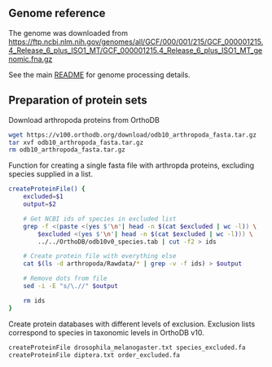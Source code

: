 ## Genome reference

The genome was downloaded from https://ftp.ncbi.nlm.nih.gov/genomes/all/GCF/000/001/215/GCF_000001215.4_Release_6_plus_ISO1_MT/GCF_000001215.4_Release_6_plus_ISO1_MT_genomic.fna.gz

See the main [README](../../README.md) for genome processing details.

## Preparation of protein sets

Download arthropoda proteins from OrthoDB

```bash
wget https://v100.orthodb.org/download/odb10_arthropoda_fasta.tar.gz
tar xvf odb10_arthropoda_fasta.tar.gz
rm odb10_arthropoda_fasta.tar.gz
```

Function for creating a single fasta file with arthropda proteins, excluding
species supplied in a list.

```bash
createProteinFile() {
    excluded=$1
    output=$2

    # Get NCBI ids of species in excluded list
    grep -f <(paste <(yes $'\n'| head -n $(cat $excluded | wc -l)) \
       	$excluded <(yes $'\n'| head -n $(cat $excluded | wc -l))) \
       	../../OrthoDB/odb10v0_species.tab | cut -f2 > ids

    # Create protein file with everything else
    cat $(ls -d arthropoda/Rawdata/* | grep -v -f ids) > $output

    # Remove dots from file
    sed -i -E "s/\.//" $output

    rm ids
}
```

Create protein databases with different levels of exclusion. Exclusion lists
correspond to species in taxonomic levels in OrthoDB v10.

```bash
createProteinFile drosophila_melanogaster.txt species_excluded.fa
createProteinFile diptera.txt order_excluded.fa
```
